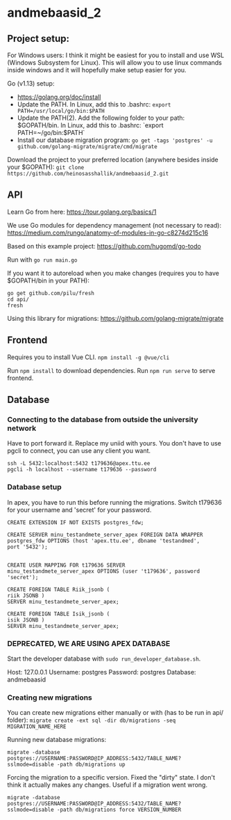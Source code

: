 # andmebaasid_2

## Project setup:

For Windows users:
I think it might be easiest for you to install and use WSL (Windows Subsystem for Linux). This will allow you to use linux commands inside windows and it will hopefully make setup easier for you.

Go (v1.13) setup:
* https://golang.org/doc/install
* Update the PATH. In Linux, add this to .bashrc: `export PATH=/usr/local/go/bin:$PATH`
* Update the PATH(2). Add the following folder to your path: $GOPATH/bin. In Linux, add this to .bashrc: `export PATH=~/go/bin:$PATH`
* Install our database migration program: `go get -tags 'postgres' -u github.com/golang-migrate/migrate/cmd/migrate`

Download the project to your preferred location (anywhere besides inside your $GOPATH): `git clone https://github.com/heinosasshallik/andmebaasid_2.git`

## API

Learn Go from here:
https://tour.golang.org/basics/1

We use Go modules for dependency management (not necessary to read):
https://medium.com/rungo/anatomy-of-modules-in-go-c8274d215c16

Based on this example project:
https://github.com/hugomd/go-todo

Run with `go run main.go`

If you want it to autoreload when you make changes (requires you to have $GOPATH/bin in your PATH):
```
go get github.com/pilu/fresh
cd api/
fresh
```

Using this library for migrations:
https://github.com/golang-migrate/migrate

## Frontend

Requires you to install Vue CLI. `npm install -g @vue/cli`

Run `npm install` to download dependencies.
Run `npm run serve` to serve frontend.

## Database

### Connecting to the database from outside the university network

Have to port forward it. Replace my uniid with yours. You don't have to use pgcli to connect, you can use any client you want.

```
ssh -L 5432:localhost:5432 t179636@apex.ttu.ee
pgcli -h localhost --username t179636 --password
```


### Database setup

In apex, you have to run this before running the migrations. Switch t179636 for your username and 'secret' for your password. 

```
CREATE EXTENSION IF NOT EXISTS postgres_fdw;       

CREATE SERVER minu_testandmete_server_apex FOREIGN DATA WRAPPER
postgres_fdw OPTIONS (host 'apex.ttu.ee', dbname 'testandmed',
port '5432');


CREATE USER MAPPING FOR t179636 SERVER
minu_testandmete_server_apex OPTIONS (user 't179636', password
'secret');

CREATE FOREIGN TABLE Riik_jsonb (
riik JSONB )
SERVER minu_testandmete_server_apex;

CREATE FOREIGN TABLE Isik_jsonb (
isik JSONB )
SERVER minu_testandmete_server_apex;
```

### DEPRECATED, WE ARE USING APEX DATABASE

Start the developer database with `sudo run_developer_database.sh`.

Host: 127.0.0.1
Username: postgres
Password: postgres
Database: andmebaasid

### Creating new migrations

You can create new migrations either manually or with (has to be run in api/ folder):
`migrate create -ext sql -dir db/migrations -seq MIGRATION_NAME_HERE`

Running new database migrations:

`migrate -database postgres://USERNAME:PASSWORD@IP_ADDRESS:5432/TABLE_NAME?sslmode=disable -path db/migrations up`

Forcing the migration to a specific version. Fixed the "dirty" state. I don't think it actually makes any changes. Useful if a migration went wrong.

`migrate -database postgres://USERNAME:PASSWORD@IP_ADDRESS:5432/TABLE_NAME?sslmode=disable -path db/migrations force VERSION_NUMBER`
